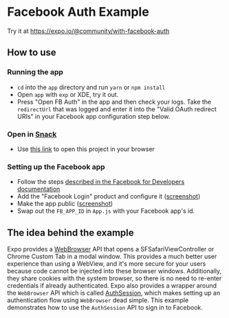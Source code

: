 # Facebook Auth Example

Try it at https://expo.io/@community/with-facebook-auth

## How to use

### Running the app

- `cd` into the `app` directory and run `yarn` or `npm install`
- Open `app` with `exp` or XDE, try it out.
- Press "Open FB Auth" in the app and then check your logs. Take the `redirectUrl` that was logged and enter it into the "Valid OAuth redirect URIs" in your Facebook app configuration step below.


### Open in [Snack](https://docs.expo.io/versions/latest/workflow/glossary-of-terms/#snack)

- Use [this link](https://snack.expo.io/@git/github.com/expo/examples:with-facebook-auth) to open this project in your browser

### Setting up the Facebook app

- Follow the steps [described in the Facebook for Developers documentation](https://developers.facebook.com/docs/apps/register)
- Add the "Facebook Login" product and configure it ([screenshot](https://raw.githubusercontent.com/expo/examples/master/with-facebook-auth/_assets/add-facebook-login.png))
- Make the app public ([screenshot](https://raw.githubusercontent.com/expo/examples/master/with-facebook-auth/_assets/make-public.png))
- Swap out the `FB_APP_ID` in `App.js` with your Facebook app's id.

## The idea behind the example

Expo provides a
[WebBrowser](https://docs.expo.io/versions/latest/sdk/webbrowser.html)
API that opens a SFSafariViewController or Chrome Custom Tab in a modal
window. This provides a much better user experience than using a
WebView, and it's more secure for your users because code cannot be
injected into these browser windows. Additionally, they share cookies
with the system browser, so there is no need to re-enter credentials if
already authenticated. Expo also provides a wrapper around the `WebBrowser`
API which is called [AuthSession](https://docs.expo.io/versions/latest/sdk/auth-session.html),
which makes setting up an authentication flow using `WebBrowser` dead simple.
This example demonstrates how to use the `AuthSession` API to sign in to
Facebook.
